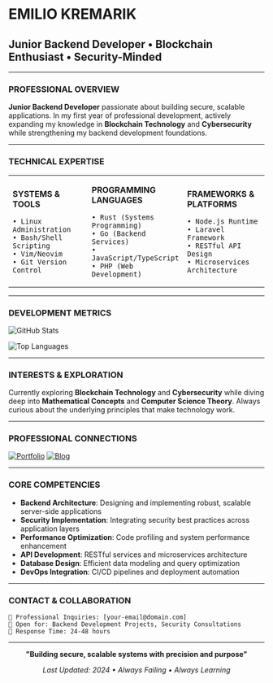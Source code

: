 # EMILIO KREMARIK
## Junior Backend Developer • Blockchain Enthusiast • Security-Minded

---

### PROFESSIONAL OVERVIEW

**Junior Backend Developer** passionate about building secure, scalable applications. In my first year of professional development, actively expanding my knowledge in **Blockchain Technology** and **Cybersecurity** while strengthening my backend development foundations.

---

### TECHNICAL EXPERTISE

<table>
<tr>
<td width="33%">

**SYSTEMS & TOOLS**
```
• Linux Administration           
• Bash/Shell Scripting             
• Vim/Neovim           
• Git Version Control           
```

</td>
<td width="33%">

**PROGRAMMING LANGUAGES**
```
• Rust (Systems Programming)           
• Go (Backend Services)
• JavaScript/TypeScript
• PHP (Web Development)
```

</td>
<td width="34%">

**FRAMEWORKS & PLATFORMS**
```
• Node.js Runtime           
• Laravel Framework
• RESTful API Design
• Microservices Architecture
```

</td>
</tr>
</table>

---

### DEVELOPMENT METRICS

![GitHub Stats](https://github-readme-stats.vercel.app/api?username=security-log&show_icons=true&theme=dark&hide_border=true&bg_color=0d1117&title_color=ffffff&icon_color=58a6ff&text_color=c9d1d9&border_radius=0)

![Top Languages](https://github-readme-stats.vercel.app/api/top-langs/?username=security-log&layout=compact&theme=dark&hide_border=true&bg_color=0d1117&title_color=ffffff&text_color=c9d1d9&border_radius=0&langs_count=6)

---

### INTERESTS & EXPLORATION

Currently exploring **Blockchain Technology** and **Cybersecurity** while diving deep into **Mathematical Concepts** and **Computer Science Theory**. Always curious about the underlying principles that make technology work.

---

### PROFESSIONAL CONNECTIONS

<div align="left">

[![Portfolio](https://img.shields.io/badge/Portfolio-000000?style=for-the-badge&logo=firefox&logoColor=white&labelColor=000000&color=ffffff)](https://your-portfolio-url.com)
[![Blog](https://img.shields.io/badge/Blog-000000?style=for-the-badge&logo=hashnode&logoColor=white&labelColor=000000&color=ffffff)](https://your-blog-url.com)


</div>

---

### CORE COMPETENCIES

- **Backend Architecture**: Designing and implementing robust, scalable server-side applications
- **Security Implementation**: Integrating security best practices across application layers  
- **Performance Optimization**: Code profiling and system performance enhancement
- **API Development**: RESTful services and microservices architecture
- **Database Design**: Efficient data modeling and query optimization
- **DevOps Integration**: CI/CD pipelines and deployment automation

---

### CONTACT & COLLABORATION

```
📧 Professional Inquiries: [your-email@domain.com]
💼 Open for: Backend Development Projects, Security Consultations
🔗 Response Time: 24-48 hours
```

---

<div align="center">

**"Building secure, scalable systems with precision and purpose"**

*Last Updated: 2024 • Always Failing • Always Learning*

</div>
